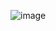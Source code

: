 ![image](https://github.com/tomalexsmith/SQL-Challenges/assets/95169394/2cc7ffd4-2020-472e-98bb-4541c399344a)
